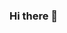 ### Hi there 👋

<!--
**MohammedMufas/MohammedMufas** is a ✨ _special_ ✨ repository because its `README.md` (this file) appears on your GitHub profile.

Here are some ideas to get you started:

- 🔭 I’m currently working on: High school comp.science
- 🌱 I’m currently learning: python,java and HTML
- 👯 I’m looking to collaborate on ...
- 🤔 I’m looking for help with ...
- 💬 Ask me about: I am very smart. And very Hard worker.
- 📫 How to reach me: ...
- 😄 Pronouns: ...
- ⚡ Fun fact: ...
-->
